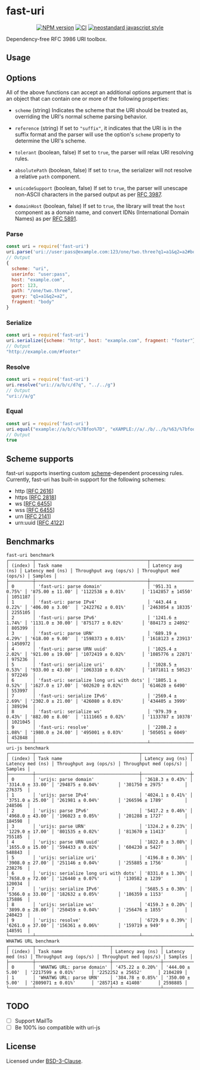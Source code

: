 # fast-uri

<div align="center">

[![NPM version](https://img.shields.io/npm/v/fast-uri.svg?style=flat)](https://www.npmjs.com/package/fast-uri)
[![CI](https://github.com/fastify/fast-uri/actions/workflows/ci.yml/badge.svg?branch=main)](https://github.com/fastify/fast-uri/actions/workflows/ci.yml)
[![neostandard javascript style](https://img.shields.io/badge/code_style-neostandard-brightgreen?style=flat)](https://github.com/neostandard/neostandard)

</div>

Dependency-free RFC 3986 URI toolbox.

## Usage

## Options

All of the above functions can accept an additional options argument that is an object that can contain one or more of the following properties:

* `scheme` (string)
 Indicates the scheme that the URI should be treated as, overriding the URI's normal scheme parsing behavior.

* `reference` (string)
 If set to `"suffix"`, it indicates that the URI is in the suffix format and the parser will use the option's `scheme` property to determine the URI's scheme.

* `tolerant` (boolean, false)
 If set to `true`, the parser will relax URI resolving rules.

* `absolutePath` (boolean, false)
 If set to `true`, the serializer will not resolve a relative `path` component.

* `unicodeSupport` (boolean, false)
 If set to `true`, the parser will unescape non-ASCII characters in the parsed output as per [RFC 3987](http://www.ietf.org/rfc/rfc3987.txt).

* `domainHost` (boolean, false)
 If set to `true`, the library will treat the `host` component as a domain name, and convert IDNs (International Domain Names) as per [RFC 5891](http://www.ietf.org/rfc/rfc5891.txt).

### Parse

```js
const uri = require('fast-uri')
uri.parse('uri://user:pass@example.com:123/one/two.three?q1=a1&q2=a2#body')
// Output
{
  scheme: "uri",
  userinfo: "user:pass",
  host: "example.com",
  port: 123,
  path: "/one/two.three",
  query: "q1=a1&q2=a2",
  fragment: "body"
}
```

### Serialize

```js
const uri = require('fast-uri')
uri.serialize({scheme: "http", host: "example.com", fragment: "footer"})
// Output
"http://example.com/#footer"

```

### Resolve

```js
const uri = require('fast-uri')
uri.resolve("uri://a/b/c/d?q", "../../g")
// Output
"uri://a/g"
```

### Equal

```js
const uri = require('fast-uri')
uri.equal("example://a/b/c/%7Bfoo%7D", "eXAMPLE://a/./b/../b/%63/%7bfoo%7d")
// Output
true
```

## Scheme supports

fast-uri supports inserting custom [scheme](http://en.wikipedia.org/wiki/URI_scheme)-dependent processing rules. Currently, fast-uri has built-in support for the following schemes:

* http \[[RFC 2616](http://www.ietf.org/rfc/rfc2616.txt)\]
* https \[[RFC 2818](http://www.ietf.org/rfc/rfc2818.txt)\]
* ws \[[RFC 6455](http://www.ietf.org/rfc/rfc6455.txt)\]
* wss \[[RFC 6455](http://www.ietf.org/rfc/rfc6455.txt)\]
* urn \[[RFC 2141](http://www.ietf.org/rfc/rfc2141.txt)\]
* urn:uuid \[[RFC 4122](http://www.ietf.org/rfc/rfc4122.txt)\]

## Benchmarks

```
fast-uri benchmark
┌─────────┬──────────────────────────────────────────┬──────────────────┬──────────────────┬────────────────────────┬────────────────────────┬─────────┐
│ (index) │ Task name                                │ Latency avg (ns) │ Latency med (ns) │ Throughput avg (ops/s) │ Throughput med (ops/s) │ Samples │
├─────────┼──────────────────────────────────────────┼──────────────────┼──────────────────┼────────────────────────┼────────────────────────┼─────────┤
│ 0       │ 'fast-uri: parse domain'                 │ '951.31 ± 0.75%' │ '875.00 ± 11.00' │ '1122538 ± 0.01%'      │ '1142857 ± 14550'      │ 1051187 │
│ 1       │ 'fast-uri: parse IPv4'                   │ '443.44 ± 0.22%' │ '406.00 ± 3.00'  │ '2422762 ± 0.01%'      │ '2463054 ± 18335'      │ 2255105 │
│ 2       │ 'fast-uri: parse IPv6'                   │ '1241.6 ± 1.74%' │ '1131.0 ± 30.00' │ '875177 ± 0.02%'       │ '884173 ± 24092'       │ 805399  │
│ 3       │ 'fast-uri: parse URN'                    │ '689.19 ± 4.29%' │ '618.00 ± 9.00'  │ '1598373 ± 0.01%'      │ '1618123 ± 23913'      │ 1450972 │
│ 4       │ 'fast-uri: parse URN uuid'               │ '1025.4 ± 2.02%' │ '921.00 ± 19.00' │ '1072419 ± 0.02%'      │ '1085776 ± 22871'      │ 975236  │
│ 5       │ 'fast-uri: serialize uri'                │ '1028.5 ± 0.53%' │ '933.00 ± 43.00' │ '1063310 ± 0.02%'      │ '1071811 ± 50523'      │ 972249  │
│ 6       │ 'fast-uri: serialize long uri with dots' │ '1805.1 ± 0.52%' │ '1627.0 ± 17.00' │ '602620 ± 0.02%'       │ '614628 ± 6490'        │ 553997  │
│ 7       │ 'fast-uri: serialize IPv6'               │ '2569.4 ± 2.69%' │ '2302.0 ± 21.00' │ '426080 ± 0.03%'       │ '434405 ± 3999'        │ 389194  │
│ 8       │ 'fast-uri: serialize ws'                 │ '979.39 ± 0.43%' │ '882.00 ± 8.00'  │ '1111665 ± 0.02%'      │ '1133787 ± 10378'      │ 1021045 │
│ 9       │ 'fast-uri: resolve'                      │ '2208.2 ± 1.08%' │ '1980.0 ± 24.00' │ '495001 ± 0.03%'       │ '505051 ± 6049'        │ 452848  │
└─────────┴──────────────────────────────────────────┴──────────────────┴──────────────────┴────────────────────────┴────────────────────────┴─────────┘
uri-js benchmark
┌─────────┬───────────────────────────────────────┬──────────────────┬──────────────────┬────────────────────────┬────────────────────────┬─────────┐
│ (index) │ Task name                             │ Latency avg (ns) │ Latency med (ns) │ Throughput avg (ops/s) │ Throughput med (ops/s) │ Samples │
├─────────┼───────────────────────────────────────┼──────────────────┼──────────────────┼────────────────────────┼────────────────────────┼─────────┤
│ 0       │ 'urijs: parse domain'                 │ '3618.3 ± 0.43%' │ '3314.0 ± 33.00' │ '294875 ± 0.04%'       │ '301750 ± 2975'        │ 276375  │
│ 1       │ 'urijs: parse IPv4'                   │ '4024.1 ± 0.41%' │ '3751.0 ± 25.00' │ '261981 ± 0.04%'       │ '266596 ± 1789'        │ 248506  │
│ 2       │ 'urijs: parse IPv6'                   │ '5417.2 ± 0.46%' │ '4968.0 ± 43.00' │ '196023 ± 0.05%'       │ '201288 ± 1727'        │ 184598  │
│ 3       │ 'urijs: parse URN'                    │ '1324.2 ± 0.23%' │ '1229.0 ± 17.00' │ '801535 ± 0.02%'       │ '813670 ± 11413'       │ 755185  │
│ 4       │ 'urijs: parse URN uuid'               │ '1822.0 ± 3.08%' │ '1655.0 ± 15.00' │ '594433 ± 0.02%'       │ '604230 ± 5427'        │ 548843  │
│ 5       │ 'urijs: serialize uri'                │ '4196.8 ± 0.36%' │ '3908.0 ± 27.00' │ '251146 ± 0.04%'       │ '255885 ± 1756'        │ 238276  │
│ 6       │ 'urijs: serialize long uri with dots' │ '8331.0 ± 1.30%' │ '7658.0 ± 72.00' │ '126440 ± 0.07%'       │ '130582 ± 1239'        │ 120034  │
│ 7       │ 'urijs: serialize IPv6'               │ '5685.5 ± 0.30%' │ '5366.0 ± 33.00' │ '182632 ± 0.05%'       │ '186359 ± 1153'        │ 175886  │
│ 8       │ 'urijs: serialize ws'                 │ '4159.3 ± 0.20%' │ '3899.0 ± 28.00' │ '250459 ± 0.04%'       │ '256476 ± 1855'        │ 240423  │
│ 9       │ 'urijs: resolve'                      │ '6729.9 ± 0.39%' │ '6261.0 ± 37.00' │ '156361 ± 0.06%'       │ '159719 ± 949'         │ 148591  │
└─────────┴───────────────────────────────────────┴──────────────────┴──────────────────┴────────────────────────┴────────────────────────┴─────────┘
WHATWG URL benchmark
┌─────────┬────────────────────────────┬──────────────────┬──────────────────┬────────────────────────┬────────────────────────┬─────────┐
│ (index) │ Task name                  │ Latency avg (ns) │ Latency med (ns) │ Throughput avg (ops/s) │ Throughput med (ops/s) │ Samples │
├─────────┼────────────────────────────┼──────────────────┼──────────────────┼────────────────────────┼────────────────────────┼─────────┤
│ 0       │ 'WHATWG URL: parse domain' │ '475.22 ± 0.20%' │ '444.00 ± 5.00'  │ '2217599 ± 0.01%'      │ '2252252 ± 25652'      │ 2104289 │
│ 1       │ 'WHATWG URL: parse URN'    │ '384.78 ± 0.85%' │ '350.00 ± 5.00'  │ '2809071 ± 0.01%'      │ '2857143 ± 41408'      │ 2598885 │
└─────────┴────────────────────────────┴──────────────────┴──────────────────┴────────────────────────┴────────────────────────┴─────────┘
```

## TODO

* [ ] Support MailTo
* [ ] Be 100% iso compatible with uri-js

## License

Licensed under [BSD-3-Clause](./LICENSE).
